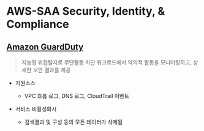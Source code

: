 # AWS-SAA Security, Identity, & Compliance

## [Amazon GuardDuty](https://aws.amazon.com/ko/guardduty/)
  > 지능형 위협탐지로 무단활동 차단 워크로드에서 악의적 활동을 모니터링하고, 상세한 보안 결과를 제공

- 지원소스
  - VPC 흐름 로그, DNS 로그, CloudTrail 이벤트

- 서비스 비활성화시
  - 검색결과 및 구성 등의 모든 데이터가 삭제됨
